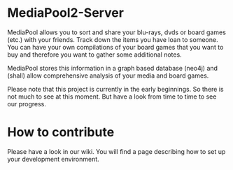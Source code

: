 # MediaPool2-Server

MediaPool allows you to sort and share your blu-rays, dvds or board games (etc.) with your friends. Track down the items you have loan to someone. You can have your own compilations of your board games that you want to buy and therefore you want to gather some additional notes.

MediaPool stores this information in a graph based database (neo4j) and (shall) allow comprehensive analysis of your media and board games.

Please note that this project is currently in the early beginnings. So there is not much to see at this moment. But have a look from time to time to see our progress. 

# How to contribute

Please have a look in our wiki. You will find a page describing how to set up your development environment.
